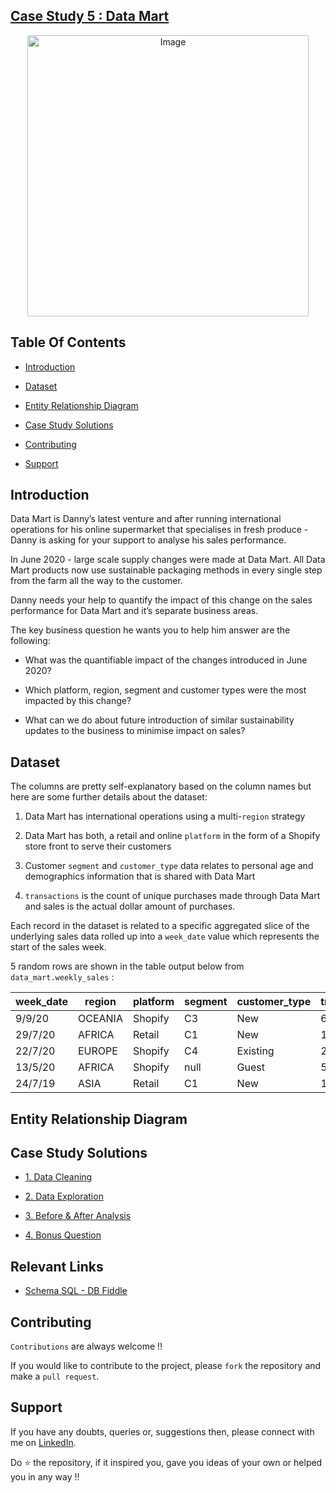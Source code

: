 ## [Case Study 5 : Data Mart](https://8weeksqlchallenge.com/case-study-5/)
<p align="center">
<img src="https://8weeksqlchallenge.com/images/case-study-designs/5.png" alt="Image" width="450" height="450">



## Table Of Contents
  - [Introduction](#introduction)

  - [Dataset](#dataset)
  - [Entity Relationship Diagram](#entity-relationship-diagram)
  - [Case Study Solutions](#case-study-solutions)
  - [Contributing](#contributing)
  - [Support](#support) 
  

## Introduction
Data Mart is Danny’s latest venture and after running international operations for his online supermarket that specialises in fresh produce - Danny is asking for your support to analyse his sales performance.

In June 2020 - large scale supply changes were made at Data Mart. All Data Mart products now use sustainable packaging methods in every single step from the farm all the way to the customer.

Danny needs your help to quantify the impact of this change on the sales performance for Data Mart and it’s separate business areas.

The key business question he wants you to help him answer are the following:


- What was the quantifiable impact of the changes introduced in June 2020?

- Which platform, region, segment and customer types were the most impacted by this change?

- What can we do about future introduction of similar sustainability updates to the business to minimise impact on sales?



## Dataset
The columns are pretty self-explanatory based on the column names but here are some further details about the dataset:


1. Data Mart has international operations using a multi-`region` strategy

2. Data Mart has both, a retail and online `platform` in the form of a Shopify store front to serve their customers

3. Customer `segment` and `customer_type` data relates to personal age and demographics information that is shared with Data Mart

4. `transactions` is the count of unique purchases made through Data Mart and sales is the actual dollar amount of purchases.

Each record in the dataset is related to a specific aggregated slice of the underlying sales data rolled up into a `week_date` value which represents the start of the sales week.

5 random rows are shown in the table output below from `data_mart.weekly_sales` : 


week_date |	region |	platform |	segment |	customer_type |	transactions |	sales |
|--|--|--|--|--|--|--|
9/9/20 |	OCEANIA |	Shopify |	C3 |	New |	610 |	110033.89 |
29/7/20 |	AFRICA |	Retail |	C1 |	New |	110692 | 	3053771.19 |
22/7/20 |	EUROPE |	Shopify |	C4 |	Existing |	24 |	8101.54 |
13/5/20 |	AFRICA |	Shopify |	null |	Guest |	5287 |	1003301.37 |
24/7/19 |	ASIA |	Retail |	C1 |	New |	127342 |	3151780.41 |


## Entity Relationship Diagram





## Case Study Solutions
- [1. Data Cleaning](1.%20Data-Cleaning.md)

- [2. Data Exploration](2.%20Data-Exploration.md)

- [3. Before & After Analysis](3.%20Before-&-After-Analysis.md)

- [4. Bonus Question](4.%20Bonus-Question.md)



## Relevant Links


- [Schema SQL - DB Fiddle](https://www.db-fiddle.com/f/7VcQKQwsS3CTkGRFG7vu98/65)


## Contributing
`Contributions` are always welcome !!

If you would like to contribute to the project, please `fork` the repository and make a `pull request`.


## Support

If you have any doubts, queries or, suggestions then, please connect with me on [LinkedIn](https://www.linkedin.com/in/faizanxmulla/).

Do ⭐ the repository, if it inspired you, gave you ideas of your own or helped you in any way !!